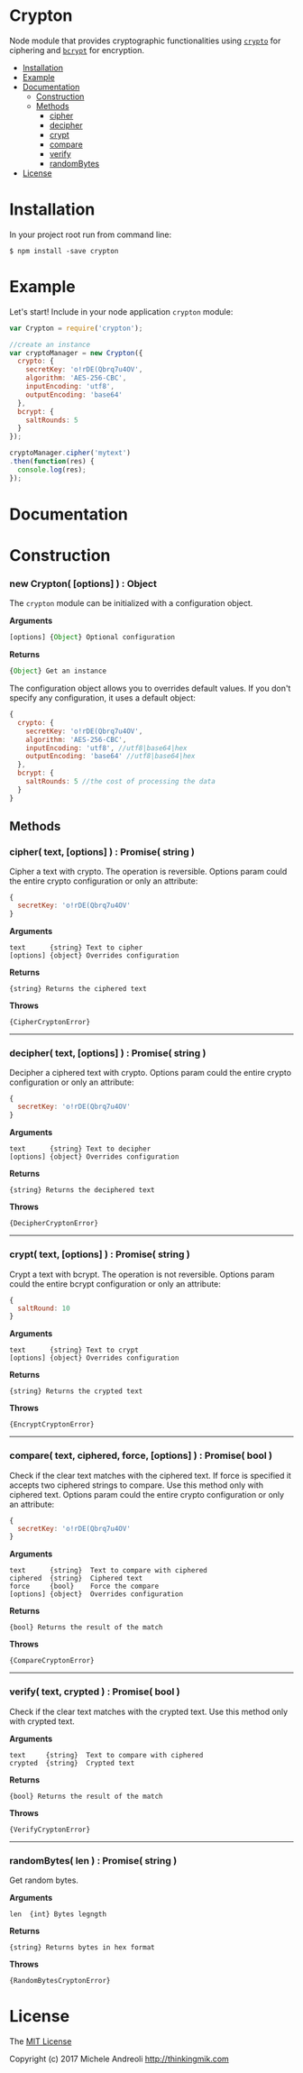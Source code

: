 Crypton
================
Node module that provides cryptographic functionalities using [`crypto`](https://nodejs.org/api/crypto.html) for ciphering and [`bcrypt`](https://github.com/kelektiv/node.bcrypt.js) for encryption.

* [Installation](#install)
* [Example](#usage)
* [Documentation](#documentation)
  * [Construction](#construction)
  * [Methods](#methods)
    * [cipher](#cipher)
    * [decipher](#decipher)
    * [crypt](#crypt)
    * [compare](#compare)
    * [verify](#verify)
    * [randomBytes](#randomBytes)
* [License](#license)

# <a name="install"></a>Installation
In your project root run from command line:
```
$ npm install -save crypton
```

# <a name="usage"></a>Example
Let's start! Include in your node application `crypton` module:

```javascript
var Crypton = require('crypton');

//create an instance
var cryptoManager = new Crypton({
  crypto: {
    secretKey: 'o!rDE(Qbrq7u4OV',
    algorithm: 'AES-256-CBC',
    inputEncoding: 'utf8',
    outputEncoding: 'base64'
  },
  bcrypt: {
    saltRounds: 5
  }
});

cryptoManager.cipher('mytext')
.then(function(res) {
  console.log(res);
});
```

# <a name="documentation"></a>Documentation
# <a name="construction"></a>Construction
### <a name="require"/>new Crypton( [options] ) : Object
The `crypton` module can be initialized with a configuration object.

__Arguments__

```javascript
[options] {Object} Optional configuration
```

__Returns__

```javascript
{Object} Get an instance
```

The configuration object allows you to overrides default values. If you don't specify any configuration, it uses a default object:
```javascript
{
  crypto: {
    secretKey: 'o!rDE(Qbrq7u4OV',
    algorithm: 'AES-256-CBC',
    inputEncoding: 'utf8', //utf8|base64|hex
    outputEncoding: 'base64' //utf8|base64|hex
  },
  bcrypt: {
    saltRounds: 5 //the cost of processing the data
  }
}
```

## <a name="methods"></a>Methods
### <a name="cipher"/>cipher( text, [options] ) : Promise( string )
Cipher a text with crypto. The operation is reversible. Options param could the entire crypto configuration or only an attribute:
```javascript
{
  secretKey: 'o!rDE(Qbrq7u4OV'
}
```

__Arguments__

```code
text      {string} Text to cipher
[options] {object} Overrides configuration
```

__Returns__

```code
{string} Returns the ciphered text
```

__Throws__

```code
{CipherCryptonError}
```
---------------------------------------

### <a name="cipher"/>decipher( text, [options] ) : Promise( string )
Decipher a ciphered text with crypto. Options param could the entire crypto configuration or only an attribute:
```javascript
{
  secretKey: 'o!rDE(Qbrq7u4OV'
}
```

__Arguments__

```code
text      {string} Text to decipher
[options] {object} Overrides configuration
```

__Returns__

```code
{string} Returns the deciphered text
```

__Throws__

```code
{DecipherCryptonError}
```
---------------------------------------

### <a name="crypt"/>crypt( text, [options] ) : Promise( string )
Crypt a text with bcrypt. The operation is not reversible. Options param could the entire bcrypt configuration or only an attribute:
```javascript
{
  saltRound: 10
}
```

__Arguments__

```code
text      {string} Text to crypt
[options] {object} Overrides configuration
```

__Returns__

```code
{string} Returns the crypted text
```

__Throws__
```code
{EncryptCryptonError}
```
---------------------------------------

### <a name="compare"/>compare( text, ciphered, force, [options] ) : Promise( bool )
Check if the clear text matches with the ciphered text. If force is specified it accepts two ciphered strings to compare. Use this method only with ciphered text. Options param could the entire crypto configuration or only an attribute:
```javascript
{
  secretKey: 'o!rDE(Qbrq7u4OV'
}
```

__Arguments__

```code
text      {string}  Text to compare with ciphered
ciphered  {string}  Ciphered text
force     {bool}    Force the compare
[options] {object}  Overrides configuration
```

__Returns__

```code
{bool} Returns the result of the match
```

__Throws__
```code
{CompareCryptonError}
```
---------------------------------------

### <a name="verify"/>verify( text, crypted ) : Promise( bool )
Check if the clear text matches with the crypted text. Use this method only with crypted text.

__Arguments__

```code
text     {string}  Text to compare with ciphered
crypted  {string}  Crypted text
```

__Returns__

```code
{bool} Returns the result of the match
```

__Throws__
```code
{VerifyCryptonError}
```
---------------------------------------

### <a name="randomBytes"/>randomBytes( len ) : Promise( string )
Get random bytes.

__Arguments__

```code
len  {int} Bytes legngth
```

__Returns__

```code
{string} Returns bytes in hex format
```

__Throws__
```code
{RandomBytesCryptonError}
```

# <a name="license"></a>License
The [MIT License](https://github.com/thinkingmik/crypton/blob/master/LICENSE)

Copyright (c) 2017 Michele Andreoli <http://thinkingmik.com>
